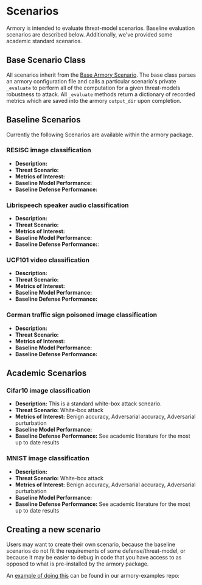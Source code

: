 # Scenarios
Armory is intended to evaluate threat-model scenarios. Baseline evaluation scenarios 
are described below. Additionally, we've provided some academic standard scenarios.

## Base Scenario Class
All scenarios inherit from the [Base Armory Scenario](../armory/scenarios/base.py). The 
base class parses an armory configuration file and calls a particular scenario's 
private `_evaluate` to perform all of the computation for a given threat-models 
robustness to attack. All `_evaluate` methods return a  dictionary of recorded metrics 
which are saved into the armory `output_dir` upon  completion.
 
## Baseline Scenarios
Currently the following Scenarios are available within the armory package.

### RESISC image classification

* **Description:** 
* **Threat Scenario:**
* **Metrics of Interest:**
* **Baseline Model Performance:**
* **Baseline Defense Performance:**


### Librispeech speaker audio classification

* **Description:** 
* **Threat Scenario:**
* **Metrics of Interest:**
* **Baseline Model Performance:**
* **Baseline Defense Performance:**:

### UCF101 video classification

* **Description:** 
* **Threat Scenario:**
* **Metrics of Interest:**
* **Baseline Model Performance:**
* **Baseline Defense Performance:**

### German traffic sign poisoned image classification


* **Description:** 
* **Threat Scenario:**
* **Metrics of Interest:**
* **Baseline Model Performance:**
* **Baseline Defense Performance:**

## Academic Scenarios

### Cifar10 image classification

* **Description:** This is a standard white-box attack scneario. 
* **Threat Scenario:** White-box attack
* **Metrics of Interest:** Benign accuracy, Adversarial accuracy, Adversarial purturbation
* **Baseline Model Performance:** 
* **Baseline Defense Performance:** See academic literature for the most up to date results

### MNIST image classification

* **Description:**
* **Threat Scenario:** White-box attack 
* **Metrics of Interest:** Benign accuracy, Adversarial accuracy, Adversarial purturbation
* **Baseline Model Performance:** 
* **Baseline Defense Performance:** See academic literature for the most up to date results

## Creating a new scenario
Users may want to create their own scenario, because the baseline scenarios do 
not fit the requirements of some defense/threat-model, or because it may be easier 
to debug in code that you have access to as opposed to what is pre-installed by the 
armory package.

An [example of doing this](https://github.com/twosixlabs/armory-example/blob/master/example_scenarios/audio_spectrogram_classification.py) can be found in our armory-examples repo:
